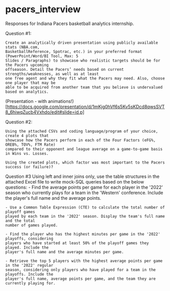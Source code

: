 # pacers_interview
Responses for Indiana Pacers basketball analytics internship.

Question #1:

    Create an analytically driven presentation using publicly available stats (NBA.com,
    BasketballReference, Spotrac, etc.) in your preferred format (PowerPoint/Word/BI Tool, Max: 5
    Slides / Paragraphs) to showcase who realistic targets should be for the Pacers upcoming
    offseason. Detail the Pacers’ needs based on current strengths/weaknesses, as well as at least
    one free agent and why they fit what the Pacers may need. Also, choose one player that may be
    able to be acquired from another team that you believe is undervalued based on analytics.

(Presentation - with animations!)[https://docs.google.com/presentation/d/1mKjg0hVf6s5Kv5sKDcd8qwsSVT8_6hiwqZucb4Vxhdo/edit#slide=id.p]

Question #2:

    Using the attached CSVs and coding language/program of your choice, create 4 plots that
    showcase how the Pacers perform in each of the Four Factors (eFG%, OREB%, TOV%, FTM Rate)
    compared to their opponent and league average on a game-to-game basis in Wins vs. Losses.

    Using the created plots, which factor was most important to the Pacers success (or failure)?


Question #3
Using left and inner joins only, use the table structures in the attached Excel file to write mock-SQL queries based on the below questions:
    - Find the average points per game for each player in the '2022' season who currently
    plays for a team in the 'Western' conference. Include the player's full name and the
    average points.

    - Use a Common Table Expression (CTE) to calculate the total number of playoff games
    played by each team in the '2022' season. Display the team's full name and the total
    number of games played.

    - Find the player who has the highest minutes per game in the '2022' playoffs, considering
    players who have started at least 50% of the playoff games they played. Include the
    player's full name and the average minutes per game.

    - Retrieve the top 5 players with the highest average points per game in the '2022' regular
    season, considering only players who have played for a team in the playoffs. Include the
    player's full name, average points per game, and the team they are currently playing for.
